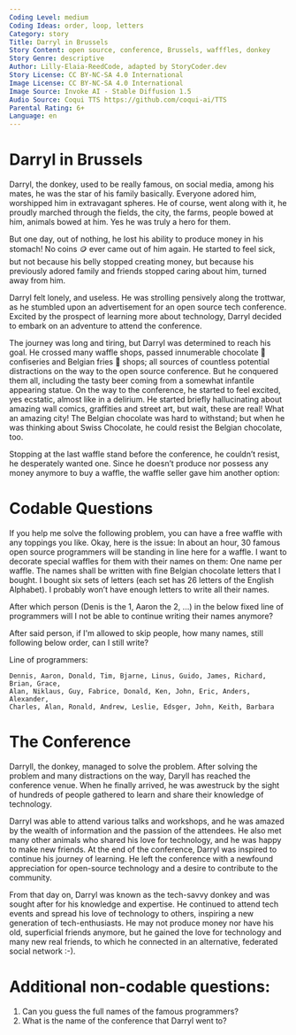 ```yaml
---
Coding Level: medium
Coding Ideas: order, loop, letters
Category: story
Title: Darryl in Brussels
Story Content: open source, conference, Brussels, wafffles, donkey
Story Genre: descriptive
Author: Lilly-Elaia-ReedCode, adapted by StoryCoder.dev
Story License: CC BY-NC-SA 4.0 International
Image License: CC BY-NC-SA 4.0 International
Image Source: Invoke AI - Stable Diffusion 1.5
Audio Source: Coqui TTS https://github.com/coqui-ai/TTS
Parental Rating: 6+
Language: en
---
```


# Darryl in Brussels

Darryl, the donkey, used to be really famous, on social media, among his mates,
he was the star of his family basically. Everyone adored him, worshipped him in
extravagant spheres. He of course, went along with it, he proudly marched
through the fields, the city, the farms, people bowed at him, animals bowed at
him. Yes he was truly a hero for them.

But one day, out of nothing, he lost his ability to produce money in his
stomach! No coins 🪙 ever came out of him again. He started to feel sick, but
not because his belly stopped creating money, but because his previously adored
family and friends stopped caring about him, turned away from him.

Darryl felt lonely, and useless. He was strolling pensively along the trottwar,
as he stumbled upon an advertisement for an open source tech conference. Excited
by the prospect of learning more about technology, Darryl decided to embark on
an adventure to attend the conference.

The journey was long and tiring, but Darryl was determined to reach his goal. He
crossed many waffle shops, passed innumerable chocolate 🍫 confiseries and
Belgian fries 🍟 shops; all sources of countless potential distractions on the
way to the open source conference. But he conquered them all, including the
tasty beer coming from a somewhat infantile appearing statue. On the way to the
conference, he started to feel excited, yes ecstatic, almost like in a delirium.
He started briefly hallucinating about amazing wall comics, graffities and
street art, but wait, these are real! What an amazing city! The Belgian
chocolate was hard to withstand; but when he was thinking about Swiss Chocolate,
he could resist the Belgian chocolate, too.

Stopping at the last waffle stand before the conference, he couldn’t resist, he
desperately wanted one. Since he doesn’t produce nor possess any money anymore
to buy a waffle, the waffle seller gave him another option:

# Codable Questions

If you help me solve the following problem, you can have a free waffle with any
toppings you like. Okay, here is the issue: In about an hour, 30 famous open
source programmers will be standing in line here for a waffle. I want to
decorate special waffles for them with their names on them: One name per waffle.
The names shall be written with fine Belgian chocolate letters that I bought. I
bought six sets of letters (each set has 26 letters of the English Alphabet). I
probably won’t have enough letters to write all their names.

After which person (Denis is the 1, Aaron the 2, ...) in the below
fixed line of programmers will I not be able to continue writing their names
anymore?

<div data-solution="5"></div>

After said person, if I'm allowed to skip people, how many names, still
following below order, can I still write?

<div data-solution="10"></div>

Line of programmers:

```
Dennis, Aaron, Donald, Tim, Bjarne, Linus, Guido, James, Richard, Brian, Grace,
Alan, Niklaus, Guy, Fabrice, Donald, Ken, John, Eric, Anders, Alexander,
Charles, Alan, Ronald, Andrew, Leslie, Edsger, John, Keith, Barbara
```

# The Conference

Darryll, the donkey, managed to solve the problem. After solving the problem and
many distractions on the way, Daryll has reached the conference venue. When he
finally arrived, he was awestruck by the sight of hundreds of people gathered to
learn and share their knowledge of technology.

Darryl was able to attend various talks and workshops, and he was amazed by the
wealth of information and the passion of the attendees. He also met many other
animals who shared his love for technology, and he was happy to make new
friends. At the end of the conference, Darryl was inspired to continue his
journey of learning. He left the conference with a newfound appreciation for
open-source technology and a desire to contribute to the community.

From that day on, Darryl was known as the tech-savvy donkey and was sought after
for his knowledge and expertise. He continued to attend tech events and spread
his love of technology to others, inspiring a new generation of
tech-enthusiasts. He may not produce money nor have his old, superficial friends
anymore, but he gained the love for technology and many new real friends, to
which he connected in an alternative, federated social network :-).

# Additional non-codable questions:

1) Can you guess the full names of the famous programmers?
2) What is the name of the conference that Darryl went to?
